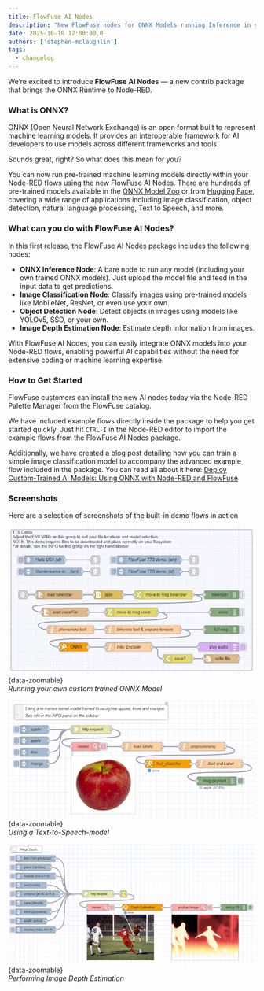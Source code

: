 ```yaml
---
title: FlowFuse AI Nodes
description: "New FlowFuse nodes for ONNX Models running Inference in your flows"
date: 2025-10-10 12:00:00.0
authors: ['stephen-mclaughlin']
tags:
  - changelog
---
```


We’re excited to introduce **FlowFuse AI Nodes** — a new contrib package that brings the ONNX Runtime to Node-RED.


### What is ONNX?

ONNX (Open Neural Network Exchange) is an open format built to represent machine learning models. It provides an interoperable framework for AI developers to use models across different frameworks and tools.

Sounds great, right? So what does this mean for you?

You can now run pre-trained machine learning models directly within your Node-RED flows using the new FlowFuse AI Nodes.
There are hundreds of pre-trained models available in the [ONNX Model Zoo](https://onnx.ai/models/) or from [Hugging Face](https://huggingface.co/models?library=transformers.js,onnx&sort=trending), covering a wide range of applications including image classification, object detection, natural language processing, Text to Speech, and more.

### What can you do with FlowFuse AI Nodes?
In this first release, the FlowFuse AI Nodes package includes the following nodes:
- **ONNX Inference Node**: A bare node to run any model (including your own trained ONNX models). Just upload the model file and feed in the input data to get predictions.
- **Image Classification Node**: Classify images using pre-trained models like MobileNet, ResNet, or even use your own.
- **Object Detection Node**: Detect objects in images using models like YOLOv5, SSD, or your own.
- **Image Depth Estimation Node**: Estimate depth information from images.

With FlowFuse AI Nodes, you can easily integrate ONNX models into your Node-RED flows, enabling powerful AI capabilities without the need for extensive coding or machine learning expertise.

### How to Get Started

FlowFuse customers can install the new AI nodes today via the Node-RED Palette Manager from the FlowFuse catalog.

We have included example flows directly inside the package to help you get started quickly.
Just hit `CTRL-I` in the Node-RED editor to import the example flows from the FlowFuse AI Nodes package.

Additionally, we have created a blog post detailing how you can train a simple image classification model to accompany the advanced example flow included in the package. You can read all about it here: [Deploy Custom-Trained AI Models: Using ONNX with Node-RED and FlowFuse](https://flowfuse.com/blog/2025/10/custom-onnx-model/)

### Screenshots

Here are a selection of screenshots of the built-in demo flows in action

![Running your own custom trained ONNX Model](./images/ai-nodes-onnx-node-custom-model.png){data-zoomable}  
_Running your own custom trained ONNX Model_

![Using a Text-to-Speech-model](./images/ai-nodes-onnx-node-tts.png){data-zoomable}  
_Using a Text-to-Speech-model_

![Performing Image Depth Estimation](./images/ai-nodes-image-depth-node.png){data-zoomable}  
_Performing Image Depth Estimation_